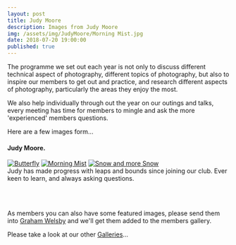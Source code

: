 ```yaml
---
layout: post
title: Judy Moore
description: Images from Judy Moore
img: /assets/img/JudyMoore/Morning Mist.jpg
date: 2018-07-20 19:00:00 
published: true
---
```


The programme we set out each year is not only to discuss different technical aspect of photography, different topics of photography, but also to inspire our members to get out and practice, and research different aspects of photography, particularly the areas they enjoy the most.

We also help individually through out the year on our outings and talks, every meeting has time for members to mingle and ask the more 'experienced' members questions.

Here are a few images form...

#### Judy Moore.

<div class="lightboxgallery-gallery">
	<div class="img_row">
		<a class="lightboxgallery-gallery-item" href="{{ site.baseurl }}/assets/img/JudyMoore/Butterfly.jpg" target="_blank" data-title="Judy Moore" data-alt="Judy Moore">
			<img  class="col one" src="{{ site.baseurl }}/assets/img/JudyMoore/Butterfly.jpg" alt="Butterfly" title="Butterfly"/></a>
		<a class="lightboxgallery-gallery-item" href="{{ site.baseurl }}/assets/img/JudyMoore/Morning Mist.jpg" target="_blank" data-title="Judy Moore" data-alt="Judy Moore">
			<img class="col one" target="_blank" src="{{ site.baseurl }}/assets/img/JudyMoore/Morning Mist.jpg" alt="Morning Mist" title="Morning Mist"/></a>
		<a class="lightboxgallery-gallery-item" href="{{ site.baseurl }}/assets/img/JudyMoore/Snow and more Snow.jpg" target="_blank" data-title="Judy Moore" data-alt="Judy Moore">
			<img class="col one" target="_blank" src="{{ site.baseurl }}/assets/img/JudyMoore/Snow and more Snow.jpg" alt="Snow and more Snow" title="Snow and more Snow"/></a>
	</div>
	<div class="col three caption">
		Judy has made progress with leaps and bounds since joining our club. Ever keen to learn, and always asking questions. 
	</div>
</div>

<br><br>

As members you can also have some featured images, please send them into <a href="mailto:grahamwelsby@gmail.com">Graham Welsby</a> and we'll get them added to the members gallery.

Please take a look at our other <a href="{{ site.baseurl }}/gallery/">Galleries</a>...


